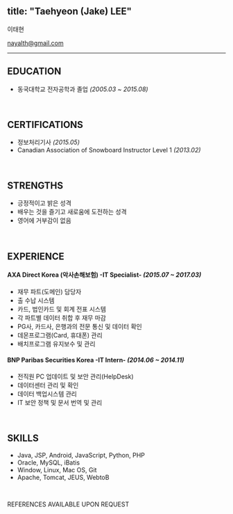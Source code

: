 title: "Taehyeon (Jake) LEE"
---
이태현

nayalth@gmail.com 

---

## EDUCATION
- 동국대학교 전자공학과 졸업                     _(2005.03 ~ 2015.08)_

<br>

## CERTIFICATIONS
- 정보처리기사                                            _(2015.05)_
- Canadian Association of Snowboard Instructor Level 1    _(2013.02)_

<br>

## STRENGTHS
- 긍정적이고 밝은 성격
- 배우는 것을 즐기고 새로움에 도전하는 성격
- 영어에 거부감이 없음

<br>

## EXPERIENCE
#### AXA Direct Korea (악사손해보험) -IT Specialist-  _(2015.07 ~ 2017.03)_
- 재무 파트(도메인) 담당자
- 출 수납 시스템
- 카드, 법인카드 및 회계 전표 시스템
- 각 파트별 데이터 취합 후 재무 마감
- PG사, 카드사, 은행과의 전문 통신 및 데이터 확인
- 데몬프로그램(Card, 휴대폰) 관리
- 배치프로그램 유지보수 및 관리

#### BNP Paribas Securities Korea -IT Intern-         _(2014.06 ~ 2014.11)_
- 전직원 PC  업데이트 및 보안 관리(HelpDesk)
- 데이터센터 관리 및 확인
- 데이터 백업시스템 관리
- IT 보안 정책 및 문서 번역 및 관리

<br>

## SKILLS
- Java, JSP, Android, JavaScript, Python, PHP
- Oracle, MySQL, iBatis
- Window, Linux, Mac OS, Git
- Apache, Tomcat, JEUS, WebtoB


<br>

REFERENCES AVAILABLE UPON REQUEST

